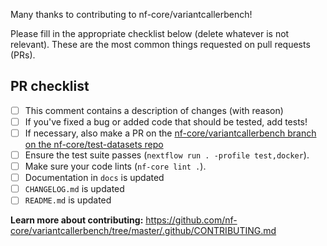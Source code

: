Many thanks to contributing to nf-core/variantcallerbench!

Please fill in the appropriate checklist below (delete whatever is not relevant). These are the most common things requested on pull requests (PRs).

## PR checklist
 - [ ] This comment contains a description of changes (with reason)
 - [ ] If you've fixed a bug or added code that should be tested, add tests!
 - [ ] If necessary, also make a PR on the [nf-core/variantcallerbench branch on the nf-core/test-datasets repo]( https://github.com/nf-core/test-datasets/pull/new/nf-core/variantcallerbench)
 - [ ] Ensure the test suite passes (`nextflow run . -profile test,docker`).
 - [ ] Make sure your code lints (`nf-core lint .`).
 - [ ] Documentation in `docs` is updated
 - [ ] `CHANGELOG.md` is updated
 - [ ] `README.md` is updated

**Learn more about contributing:** https://github.com/nf-core/variantcallerbench/tree/master/.github/CONTRIBUTING.md
